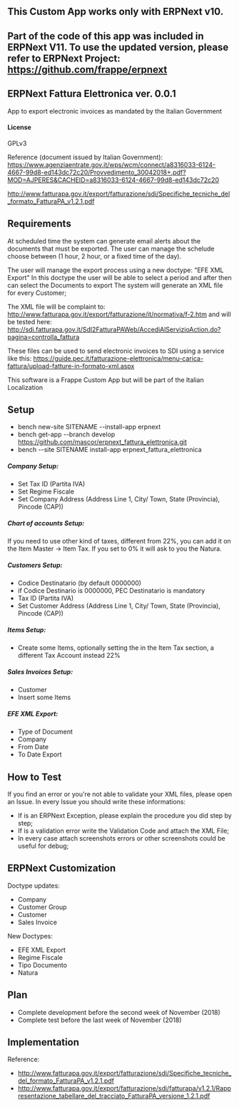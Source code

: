 ## This Custom App works only with ERPNext v10.
## Part of the code of this app was included in ERPNext V11. To use the updated version, please refer to ERPNext Project: https://github.com/frappe/erpnext

## ERPNext Fattura Elettronica ver. 0.0.1

App to export electronic invoices as mandated by the Italian Government

#### License

GPLv3

Reference (document issued by Italian Government):
https://www.agenziaentrate.gov.it/wps/wcm/connect/a8316033-6124-4667-99d8-ed143dc72c20/Provvedimento_30042018+.pdf?MOD=AJPERES&CACHEID=a8316033-6124-4667-99d8-ed143dc72c20

http://www.fatturapa.gov.it/export/fatturazione/sdi/Specifiche_tecniche_del_formato_FatturaPA_v1.2.1.pdf

## Requirements

At scheduled time the system can generate email alerts about the documents that must be exported. The user can manage the schelude choose between (1 hour, 2 hour, or a fixed time of the day).

The user will manage the export process using a new doctype: "EFE XML Export"
In this doctype the user will be able to select a period and after then can select the Documents to export
The system will generate an XML file for every Customer;

The XML file will be complaint to:
http://www.fatturapa.gov.it/export/fatturazione/it/normativa/f-2.htm
and will be tested here:
http://sdi.fatturapa.gov.it/SdI2FatturaPAWeb/AccediAlServizioAction.do?pagina=controlla_fattura

These files can be used to send electronic invoices to SDI using a service like this:
https://guide.pec.it/fatturazione-elettronica/menu-carica-fattura/upload-fatture-in-formato-xml.aspx

This software is a Frappe Custom App but will be part of the Italian Localization

## Setup

- bench new-site SITENAME --install-app erpnext
- bench get-app --branch develop https://github.com/mascor/erpnext_fattura_elettronica.git
- bench --site SITENAME install-app erpnext_fattura_elettronica

##### Company Setup:

- Set Tax ID (Partita IVA)
- Set Regime Fiscale
- Set Company Address (Address Line 1, City/ Town, State (Provincia), Pincode (CAP)) 

##### Chart of accounts Setup:

If you need to use other kind of taxes, different from 22%, you can add it on the Item Master -> Item Tax. If you set to 0% it will ask to you the Natura.

##### Customers Setup:

- Codice Destinatario (by default 0000000)
- if Codice Destinario is 0000000, PEC Destinatario is mandatory
- Tax ID (Partita IVA)
- Set Customer Address (Address Line 1, City/ Town, State (Provincia), Pincode (CAP))

##### Items Setup:

- Create some Items, optionally setting the in the Item Tax section, a different Tax Account instead 22%

##### Sales Invoices Setup:

- Customer
- Insert some Items

##### EFE XML Export:

- Type of Document
- Company
- From Date
- To Date
Export

## How to Test

If you find an error or you're not able to validate your XML files, please open an Issue.
In every Issue you should write these informations:
- If is an ERPNext Exception, please explain the procedure you did step by step;
- If is a validation error write the Validation Code and attach the XML File;
- In every case attach screenshots errors or other screenshots could be useful for debug;

## ERPNext Customization

Doctype updates:
- Company
- Customer Group
- Customer
- Sales Invoice

New Doctypes:
- EFE XML Export
- Regime Fiscale
- Tipo Documento
- Natura

## Plan

- Complete development before the second week of November (2018)
- Complete test before the last week of November (2018)

## Implementation

Reference: 
- http://www.fatturapa.gov.it/export/fatturazione/sdi/Specifiche_tecniche_del_formato_FatturaPA_v1.2.1.pdf
- http://www.fatturapa.gov.it/export/fatturazione/sdi/fatturapa/v1.2.1/Rappresentazione_tabellare_del_tracciato_FatturaPA_versione_1.2.1.pdf

